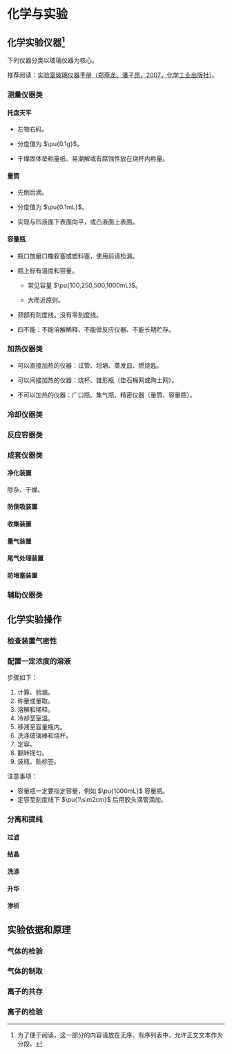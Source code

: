 # 化学与实验

## 化学实验仪器[^note1]

[^note1]: 为了便于阅读，这一部分的内容请放在无序、有序列表中，允许正文文本作为分段。

下列仪器分类以玻璃仪器为核心。

推荐阅读：[实验室玻璃仪器手册（郑燕龙、潘子昂，2007，化学工业出版社）](./实验室玻璃仪器手册.pdf)。

### 测量仪器类

#### 托盘天平

- 左物右码。

- 分度值为 $\pu{0.1g}$。

- 干燥固体垫称量纸、易潮解或有腐蚀性放在烧杯内称量。

#### 量筒

- 先倒后滴。

- 分度值为 $\pu{0.1mL}$。

- 实现与凹液面下表面向平，或凸液面上表面。

#### 容量瓶

- 瓶口放磨口橡胶塞或塑料塞，使用前请检漏。

- 瓶上标有温度和容量。

    - 常见容量 $\pu{100,250,500,1000mL}$。

    - 大而近原则。

- 颈部有刻度线，没有零刻度线。

- 四不能：不能溶解稀释、不能做反应仪器、不能长期贮存。

### 加热仪器类

- 可以直接加热的仪器：试管、坩埚、蒸发皿、燃烧匙。

- 可以间接加热的仪器：烧杯、锥形瓶（垫石棉网或陶土网）。

- 不可以加热的仪器：广口瓶、集气瓶、精密仪器（量筒、容量瓶）。

### 冷却仪器类

### 反应容器类

### 成套仪器类

#### 净化装置

除杂、干燥。

#### 防倒吸装置

#### 收集装置

#### 量气装置

#### 尾气处理装置

#### 防堵塞装置

### 辅助仪器类

## 化学实验操作

### 检查装置气密性

### 配置一定浓度的溶液

步骤如下：

1. 计算、验漏。
2. 称量或量取。
3. 溶解和稀释。
4. 冷却至室温。
5. 移液至容量瓶内。
6. 洗涤玻璃棒和烧杯。
7. 定容。
8. 翻转摇匀。
9. 装瓶、贴标签。

注意事项：

- 容量瓶一定要指定容量，例如 $\pu{1000mL}$ 容量瓶。
- 定容至刻度线下 $\pu{1\sim2cm}$ 后用胶头滴管滴加。

### 分离和提纯

#### 过滤

#### 结晶

#### 洗涤

#### 升华

#### 渗析

## 实验依据和原理

### 气体的检验

### 气体的制取

### 离子的共存

### 离子的检验

